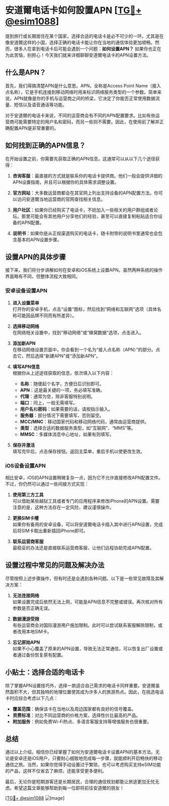 # 安道爾电话卡如何設置APN [[TG💪+ @esim1088](https://t.me/s/esim1088)]

提到旅行或长期居住在某个国家，选择合适的电话卡是必不可少的一环。尤其是在像安道爾这样的小国，选择正确的电话卡能让你在当地的通信体验更加顺畅。然而，很多人在拿到电话卡后可能会遇到一个问题：**如何设置APN？** 如果你也正在为此苦恼，别担心！今天我们就来详细聊聊安道爾电话卡的APN设置方法。

## 什么是APN？

首先，我们得搞清楚APN是什么意思。APN，全称是Access Point Name（接入点名称），它是手机连接到移动网络时用来标识网络服务类型的一个参数。简单来说，APN就像是你的手机与运营商之间的桥梁，它决定了你能否正常使用数据流量、短信以及语音通话等功能。

对于安道爾的电话卡来说，不同的运营商会有不同的APN配置要求。比如有些运营商可能需要特定的用户名和密码，而另一些则不需要。因此，在使用前了解并正确配置APN是非常重要的。

## 如何找到正确的APN信息？

在开始设置之前，你需要先获取正确的APN信息。这通常可以从以下几个途径获得：

1. **咨询客服**：最直接的方式就是联系你的电话卡提供商。他们一般会提供详细的APN设置指南，并且可以根据你的具体需求调整设置。
   
2. **官方网站**：大多数运营商都会在其官网上列出支持设备的APN配置方法。你可以访问安道爾当地运营商的官网查找相关信息。

3. **用户社区**：如果你已经购买了电话卡，不妨加入一些相关的用户群组或者论坛。那里可能会有其他用户分享他们的经验，甚至可以直接复制粘贴适合你设备的APN配置。

4. **说明书**：如果你是从正规渠道购买的电话卡，随卡附带的说明书里通常也会包含基本的APN设置步骤。

## 设置APN的具体步骤

接下来，我们将分步讲解如何在安卓和iOS系统上设置APN。虽然两种系统的操作界面略有不同，但整体流程大致相同。

### 安卓设备设置APN

1. **进入设置菜单**  
   打开你的安卓手机，点击“设置”图标，然后找到“网络和互联网”选项（具体名称可能因品牌不同而有所差异）。

2. **选择移动网络**  
   在网络相关设置中，找到“移动网络”或“蜂窝数据”选项，点击进入。

3. **添加新APN**  
   在移动网络设置页面中，你会看到一个名为“接入点名称（APN）”的部分。点击它，然后选择“新建APN”或“添加新APN”。

4. **填写APN信息**  
   根据你从上述途径获取的信息，依次填入以下内容：
   - **名称**：随便起个名字，方便日后识别即可。
   - **APN**：这是最关键的一项，务必填写准确。
   - **代理**：通常为空，除非客服特别说明。
   - **端口**：同上，一般无需填写。
   - **用户名**和**密码**：如果需要的话，请按指示输入。
   - **服务器**：部分情况下需要填写，否则留空。
   - **MCC/MNC**：移动国家代码和移动网络代码，通常由运营商提供。
   - **类型**：选择合适的数据服务类型，如“互联网”、“MMS”等。
   - **MMSC**：多媒体消息中心地址，如果有则填写。

5. **保存并激活**  
   填写完毕后，点击保存按钮。返回主菜单，重启手机以使更改生效。

### iOS设备设置APN

相比安卓，iOS的APN设置稍微复杂一点，因为它不允许直接修改APN配置文件。不过，你仍然可以通过一些间接方式实现：

1. **使用第三方工具**  
   可以借助某些越狱工具或者专门的应用程序来修改iPhone的APN设置。需要注意的是，这种方法存在一定风险，建议谨慎操作。

2. **更换SIM卡槽**  
   如果你有备用的安卓设备，可以将安道爾电话卡插入其中进行APN设置，完成后将SIM卡取出重新插回iPhone即可。

3. **联系运营商客服**  
   最稳妥的办法还是直接联系运营商客服，让他们远程协助完成APN配置。

## 设置过程中常见的问题及解决办法

尽管按照上述步骤操作，但有时还是会遇到各种问题。以下是一些常见故障及其解决方案：

1. **无法连接网络**  
   如果设置完成后依然无法上网，可能是APN信息不完整或错误。再次核对所有参数是否正确无误。

2. **数据漫游受限**  
   有些运营商会对国际漫游用户施加限制。此时可以尝试联系客服解除限制，或者改用本地SIM卡。

3. **忘记原始APN**  
   如果不小心覆盖了原来的APN设置，导致无法正常通信，可以恢复出厂设置或者通过备份恢复原有配置。

## 小贴士：选择合适的电话卡

除了掌握APN设置技巧外，选择一款适合自己需求的电话卡同样重要。安道爾虽然面积不大，但其独特的地理位置使其成为许多人的旅游热点。因此，在挑选电话卡时应综合考虑以下几点：

- **覆盖范围**：确保该卡在当地以及周边国家都有良好的信号覆盖。
- **资费标准**：对比不同运营商的价格方案，选择性价比最高的产品。
- **附加服务**：例如免费Wi-Fi热点、多语言客服支持等增值服务也很重要。

## 总结

通过以上介绍，相信你已经掌握了如何为安道爾电话卡设置APN的基本方法。无论是安卓还是iOS用户，只要耐心细致地完成每一步骤，就能顺利开启畅快的移动通信之旅。当然，如果你觉得手动设置过于繁琐，也可以考虑购买支持eSIM功能的产品，这样不仅省去了麻烦，还能享受更多便利。

最后，无论你是短期游客还是长期居民，合理的通信规划都能让旅途更加无忧无虑。希望这篇文章能够帮助到每一位即将前往安道爾的朋友！

[[TG💪+ @esim1088](https://t.me/s/esim1088) ![Image](https://i.postimg.cc/4NQfJmqS/Snipaste-2025-05-13-00-14-12.png)]